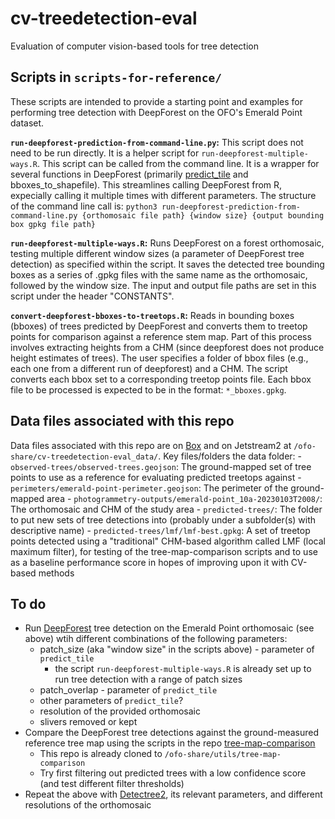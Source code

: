# cv-treedetection-eval

Evaluation of computer vision-based tools for tree detection

## Scripts in `scripts-for-reference/`

These scripts are intended to provide a starting point and examples for performing tree detection with DeepForest on the OFO's Emerald Point dataset.

**`run-deepforest-prediction-from-command-line.py`:** This script does not need to be run directly. It is a helper script for `run-deepforest-multiple-ways.R`. This script can be called from the command line. It is a wrapper for several functions in DeepForest (primarily [predict_tile](https://deepforest.readthedocs.io/en/latest/source/deepforest.html#deepforest.main.deepforest.predict_tile) and bboxes_to_shapefile). This streamlines calling DeepForest from R, expecially calling it multiple times with different parameters. The structure of the command line call is: `python3 run-deepforest-prediction-from-command-line.py {orthomosaic file path} {window size} {output bounding box gpkg file path}`

**`run-deepforest-multiple-ways.R`:** Runs DeepForest on a forest orthomosaic, testing multiple different window sizes (a parameter of DeepForest tree detection) as specified within the script. It saves the detected tree bounding boxes as a series of .gpkg files with the same name as the orthomosaic, followed by the window size. The input and output file paths are set in this script under the header "CONSTANTS".

**`convert-deepforest-bboxes-to-treetops.R`:** Reads in bounding boxes (bboxes) of trees predicted by DeepForest and converts them to treetop points for comparison against a reference stem map. Part of this process involves extracting heights from a CHM (since deepforest does not produce height estimates of trees). The user specifies a folder of bbox files (e.g., each one from a different run of deepforest) and a CHM. The script converts each bbox set to a corresponding treetop points file. Each bbox file to be processed is expected to be in the format: `*_bboxes.gpkg`.

## Data files associated with this repo

Data files associated with this repo are on [Box](https://ucdavis.box.com/s/4uqts0zc8h52znl5avurjwntm2bn4w92) and on Jetstream2 at `/ofo-share/cv-treedetection-eval_data/`. Key files/folders the data folder: - `observed-trees/observed-trees.geojson`: The ground-mapped set of tree points to use as a reference for evaluating predicted treetops against - `perimeters/emerald-point-perimeter.geojson`: The perimeter of the ground-mapped area - `photogrammetry-outputs/emerald-point_10a-20230103T2008/`: The orthomosaic and CHM of the study area - `predicted-trees/`: The folder to put new sets of tree detections into (probably under a subfolder(s) with descriptive name) - `predicted-trees/lmf/lmf-best.gpkg`: A set of treetop points detected using a "traditional" CHM-based algorithm called LMF (local maximum filter), for testing of the tree-map-comparison scripts and to use as a baseline performance score in hopes of improving upon it with CV-based methods

## To do

-   Run [DeepForest](https://deepforest.readthedocs.io/en/latest/index.html) tree detection on the Emerald Point orthomosaic (see above) wtih different combinations of the following parameters:
    -   patch_size (aka "window size" in the scripts above) - parameter of `predict_tile`
        -   the script `run-deepforest-multiple-ways.R` is already set up to run tree detection with a range of patch sizes
    -   patch_overlap - parameter of `predict_tile`
    -   other parameters of `predict_tile`?
    -   resolution of the provided orthomosaic
    -   slivers removed or kept
-   Compare the DeepForest tree detections against the ground-measured reference tree map using the scripts in the repo [tree-map-comparison](https://github.com/open-forest-observatory/tree-map-comparison)
    -   This repo is already cloned to `/ofo-share/utils/tree-map-comparison`
    -   Try first filtering out predicted trees with a low confidence score (and test different filter thresholds)
-   Repeat the above with [Detectree2](https://github.com/PatBall1/detectree2), its relevant parameters, and different resolutions of the orthomosaic
